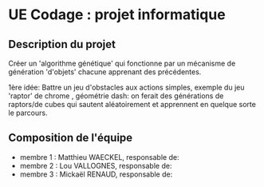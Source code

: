 # UE Codage : projet informatique

## Description du projet

Créer un 'algorithme génétique' qui fonctionne par un mécanisme de génération 'd'objets' chacune apprenant des précédentes.

1ère idée: Battre un jeu d'obstacles aux actions simples, exemple du jeu 'raptor' de chrome , géométrie dash:
on ferait des générations de raptors/de cubes qui sautent aléatoirement et apprennent en quelque sorte le parcours.

## Composition de l'équipe

* membre 1 : Matthieu WAECKEL, responsable de:
* membre 2 : Lou VALLOGNES, responsable de:
* membre 3 : Mickaël RENAUD, responsable de: 




